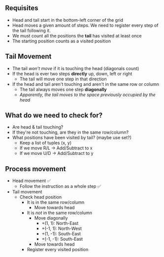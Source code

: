 ## Requisites
- Head and tail start in the bottom-left corner of the grid
- Head moves a given amount of steps. We need to register every step of the tail following it.
- We must count all the positions the **tail** has visited at least once
- The starting position counts as a visited position

## Tail Movement

- The tail *won't move* if it is touching the head (diagonals count)
- If the head is ever two steps **directly** up, down, left or right
  - The tail will move one step in that direction
- If the head and tail aren't touching and aren't in the same row or column
  - The tail always moves one step **diagonally**
  - *Apparently, the tail moves to the space previously occupied by the head*

## What do we need to check for?

- Are head & tail touching?
- If they're not touching, are they in the same row/column?
- What positions have been visited by tail? (maybe use set?)
  - Keep a list of tuples (x, y)
  - If we move R/L -> Add/Subtract to x
  - If we move U/D -> Add/Subtract to y

## Process movement
- Head movement ✅
  - Follow the instruction as a whole step ✅
- Tail movement
  - Check head position
    - It is in the same row/column
      - Move towards head
    - It is *not* in the same row/column
      - Move diagonally
        - +(1, 1):   North-East
        - +(-1, 1):  North-West
        - +(1, -1):  South-East
        - +(-1, -1): South-East
      - Move towards head
    - Register every visited position
